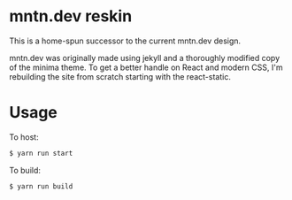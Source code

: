# mntn.dev reskin
This is a home-spun successor to the current mntn.dev design.

mntn.dev was originally made using jekyll and a thoroughly modified copy of the minima theme. To get a better handle on React and modern CSS, I'm rebuilding the site from scratch starting with the react-static.

# Usage
To host:
```bash
$ yarn run start
```

To build:
```bash
$ yarn run build
```